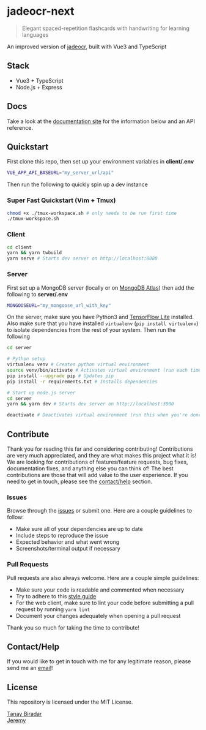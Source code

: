 # jadeocr-next

> Elegant spaced-repetition flashcards with handwriting for learning languages

An improved version of [jadeocr](https://jadeocr.com), built with Vue3 and TypeScript


## Stack
* Vue3 + TypeScript
* Node.js + Express

## Docs
Take a look at the [documentation site](https://docs.jadeocr.com) for the information below and an API reference.

## Quickstart
First clone this repo, then set up your environment variables in **client/.env**
```bash
VUE_APP_API_BASEURL="my_server_url/api"
```
Then run the following to quickly spin up a dev instance
### Super Fast Quickstart (Vim + Tmux)
```bash
chmod +x ./tmux-workspace.sh # only needs to be run first time
./tmux-workspace.sh
```
### Client
```bash
cd client
yarn && yarn twbuild
yarn serve # Starts dev server on http://localhost:8080
```
### Server
First set up a MongoDB server (locally or on [MongoDB Atlas](https://www.mongodb.com/cloud/atlas)) then add the following to **server/.env**
```bash
MONGOOSEURL="my_mongoose_url_with_key"
```
On the server, make sure you have Python3 and [TensorFlow Lite](https://www.tensorflow.org/lite/guide/python) installed. Also make sure that you have installed `virtualenv` (`pip install virtualenv`) to isolate dependencies from the rest of your system.
Then run the following
```bash
cd server

# Python setup
virtualenv venv # Creates python virtual environment
source venv/bin/activate # Activates virtual environment (run each time before working with the server)
pip install --upgrade pip # Updates pip
pip install -r requirements.txt # Installs dependencies

# Start up node.js server
cd server
yarn && yarn dev # Starts dev server on http://localhost:3000

deactivate # Deactivates virtual environment (run this when you're done)
```


## Contribute
Thank you for reading this far and considering contributing! Contributions are very much appreciated, and they are what makes this project what it is! We are looking for contributions of features/feature requests, bug fixes, documentation fixes, and anything else you can think of! The best contributions are those that will add value to the user experience. If you need to get in touch, please see the [contact/help](#Contact/Help) section.

### Issues
Browse through the [issues](https://github.com/jadeocr/jadeocr-next/issues) or submit one. Here are a couple guidelines to follow:
* Make sure all of your dependencies are up to date
* Include steps to reproduce the issue
* Expected behavior and what went wrong
* Screenshots/terminal output if necessary
### Pull Requests
Pull requests are also always welcome. Here are a couple simple guidelines:
* Make sure your code is readable and commented when necessary
* Try to adhere to this [style guide](https://docs.gitlab.com/ee/development/newlines_styleguide.html)
* For the web client, make sure to lint your code before submitting a pull request by running `yarn lint`
* Document your changes adequately when opening a pull request

Thank you so much for taking the time to contribute!


## Contact/Help
If you would like to get in touch with me for any legitimate reason, please send me an <a href='mailto: devs@jadeocr.com'>email</a>! 


## License
This repository is licensed under the MIT License.

[Tanay Biradar](https://github.com/TanayB11)  
[Jeremy](https://github.com/wizard1238)
